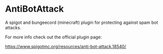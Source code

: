 # AntiBotAttack
A spigot and bungeecord (minecraft) plugin for protecting against spam bot attacks.

For more info check out the official plugin page:

https://www.spigotmc.org/resources/anti-bot-attack.18540/
